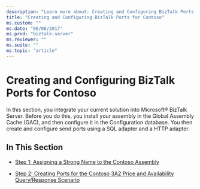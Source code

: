 ```yaml
---
description: "Learn more about: Creating and Configuring BizTalk Ports for Contoso"
title: "Creating and Configuring BizTalk Ports for Contoso"
ms.custom: ""
ms.date: "06/08/2017"
ms.prod: "biztalk-server"
ms.reviewer: ""
ms.suite: ""
ms.topic: "article"
---
```

# Creating and Configuring BizTalk Ports for Contoso
In this section, you integrate your current solution into Microsoft® BizTalk Server. Before you do this, you install your assembly in the Global Assembly Cache (GAC), and then configure it in the Configuration database. You then create and configure send ports using a SQL adapter and a HTTP adapter.  
  
## In This Section  
  
-   [Step 1: Assigning a Strong Name to the Contoso Assembly](../../adapters-and-accelerators/accelerator-rosettanet/step-1-assigning-a-strong-name-to-the-contoso-assembly.md)  
  
-   [Step 2: Creating Ports for the Contoso 3A2 Price and Availability Query/Response Scenario](step-2-create-ports-for-contoso-3a2-price-and-availability-query.md)
